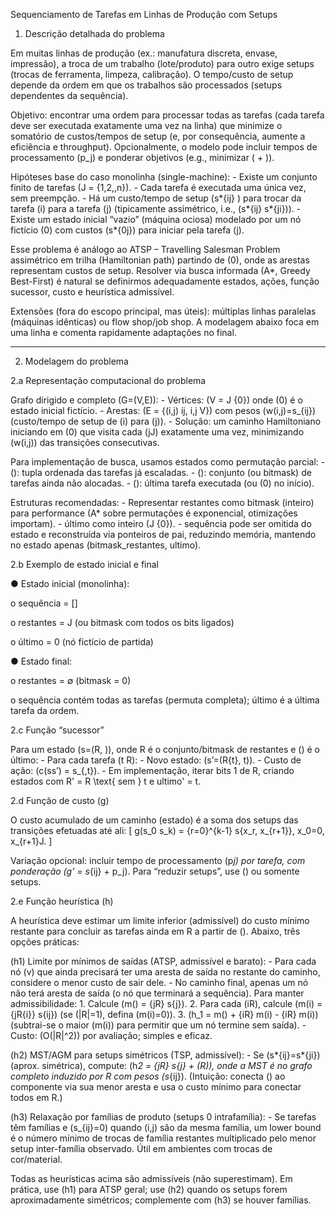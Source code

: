 Sequenciamento de Tarefas em Linhas de Produção com Setups

1. Descrição detalhada do problema

Em muitas linhas de produção (ex.: manufatura discreta, envase, impressão), a troca de um trabalho (lote/produto) para outro exige setups (trocas de ferramenta, limpeza, calibração). O tempo/custo de setup depende da ordem em que os trabalhos são processados (setups dependentes da sequência).

Objetivo: encontrar uma ordem para processar todas as tarefas (cada tarefa deve ser executada exatamente uma vez na linha) que minimize o somatório de custos/tempos de setup (e, por consequência, aumente a eficiência e throughput). Opcionalmente, o modelo pode incluir tempos de processamento (p_j) e ponderar objetivos (e.g., minimizar ( + )).

Hipóteses base do caso monolinha (single-machine): - Existe um conjunto finito de tarefas (J = {1,2,,n}). - Cada tarefa é executada uma única vez, sem preempção. - Há um custo/tempo de setup (s*{ij} ) para trocar da tarefa (i) para a tarefa (j) (tipicamente assimétrico, i.e., (s*{ij} s*{ji})). - Existe um estado inicial “vazio” (máquina ociosa) modelado por um nó fictício (0) com custos (s*{0j}) para iniciar pela tarefa (j).

Esse problema é análogo ao ATSP – Travelling Salesman Problem assimétrico em trilha (Hamiltonian path) partindo de (0), onde as arestas representam custos de setup. Resolver via busca informada (A\*, Greedy Best-First) é natural se definirmos adequadamente estados, ações, função sucessor, custo e heurística admissível.

Extensões (fora do escopo principal, mas úteis): múltiplas linhas paralelas (máquinas idênticas) ou flow shop/job shop. A modelagem abaixo foca em uma linha e comenta rapidamente adaptações no final.

---

2. Modelagem do problema

2.a Representação computacional do problema

Grafo dirigido e completo (G=(V,E)): - Vértices: (V = J {0}) onde (0) é o estado inicial fictício. - Arestas: (E = {(i,j) ij, i,j V}) com pesos (w(i,j)=s\_{ij}) (custo/tempo de setup de (i) para (j)). - Solução: um caminho Hamiltoniano iniciando em (0) que visita cada (jJ) exatamente uma vez, minimizando (w(i,j)) das transições consecutivas.

Para implementação de busca, usamos estados como permutação parcial: - (): tupla ordenada das tarefas já escaladas. - (): conjunto (ou bitmask) de tarefas ainda não alocadas. - (): última tarefa executada (ou (0) no início).

Estruturas recomendadas: - Representar restantes como bitmask (inteiro) para performance (A\* sobre permutações é exponencial, otimizações importam). - último como inteiro (J {0}). - sequência pode ser omitida do estado e reconstruída via ponteiros de pai, reduzindo memória, mantendo no estado apenas (bitmask_restantes, ultimo).

2.b Exemplo de estado inicial e final

● Estado inicial (monolinha):

o sequência = []

o restantes = J (ou bitmask com todos os bits ligados)

o último = 0 (nó fictício de partida)

● Estado final:

o restantes = ∅ (bitmask = 0)

o sequência contém todas as tarefas (permuta completa); último é a última tarefa da ordem.

2.c Função “sucessor”

Para um estado (s=(R, )), onde R é o conjunto/bitmask de restantes e () é o último: - Para cada tarefa (t R): - Novo estado: (s’=(R{t}, t)). - Custo de ação: (c(ss’) = s\_{,t}). - Em implementação, iterar bits 1 de R, criando estados com R' = R \text{ sem } t e ultimo' = t.

2.d Função de custo (g)

O custo acumulado de um caminho (estado) é a soma dos setups das transições efetuadas até ali: [ g(s_0 s_k) = {r=0}^{k-1} s{x_r, x_{r+1}}, x_0=0, x_{r+1}J. ]

Variação opcional: incluir tempo de processamento (p*j) por tarefa, com ponderação (g’ = s*{ij} + p_j). Para “reduzir setups”, use () ou somente setups.

2.e Função heurística (h)

A heurística deve estimar um limite inferior (admissível) do custo mínimo restante para concluir as tarefas ainda em R a partir de (). Abaixo, três opções práticas:

(h1) Limite por mínimos de saídas (ATSP, admissível e barato): - Para cada nó (v) que ainda precisará ter uma aresta de saída no restante do caminho, considere o menor custo de sair dele. - No caminho final, apenas um nó não terá aresta de saída (o nó que terminará a sequência). Para manter admissibilidade: 1. Calcule (m() = {jR} s{j}). 2. Para cada (iR), calcule (m(i) = {jR{i}} s{ij}) (se (|R|=1), defina (m(i)=0)). 3. (h_1 = m() + {iR} m(i) - {iR} m(i)) (subtrai-se o maior (m(i)) para permitir que um nó termine sem saída). - Custo: (O(|R|^2)) por avaliação; simples e eficaz.

(h2) MST/AGM para setups simétricos (TSP, admissível): - Se (s*{ij}=s*{ji}) (aprox. simétrica), compute: (h*2 = {jR} s{j} + (R)), onde a MST é no grafo completo induzido por R com pesos (s*{ij}). (Intuição: conecta () ao componente via sua menor aresta e usa o custo mínimo para conectar todos em R.)

(h3) Relaxação por famílias de produto (setups 0 intrafamília): - Se tarefas têm famílias e (s\_{ij}=0) quando (i,j) são da mesma família, um lower bound é o número mínimo de trocas de família restantes multiplicado pelo menor setup inter-família observado. Útil em ambientes com trocas de cor/material.

Todas as heurísticas acima são admissíveis (não superestimam). Em prática, use (h1) para ATSP geral; use (h2) quando os setups forem aproximadamente simétricos; complemente com (h3) se houver famílias.

